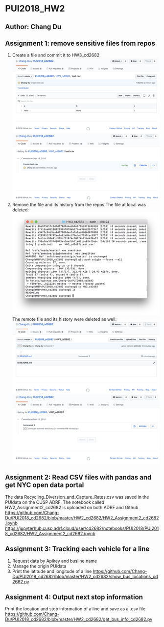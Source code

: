 # PUI2018_HW2
## Author: Chang Du

## Assignment 1: remove sensitive files from repos
1. Create a file and commit it to HW3_cd2682
![](https://github.com/Chang-Du/PUI2018_cd2682/blob/master/HW2_cd2682/1.%20create%20a%20file.png)
![](https://github.com/Chang-Du/PUI2018_cd2682/blob/master/HW2_cd2682/2.%20history1.png)
2. Remove the file and its history from the repos
The file at local was deleted:
![](https://github.com/Chang-Du/PUI2018_cd2682/blob/master/HW2_cd2682/3.%20ls%20HW3.png)
The remote file and its history were deleted as well:
![](https://github.com/Chang-Du/PUI2018_cd2682/blob/master/HW2_cd2682/4.%20repo%20after%20delete.png)
![](https://github.com/Chang-Du/PUI2018_cd2682/blob/master/HW2_cd2682/5.%20history2.png)

## Assignment 2: Read CSV files with pandas and get NYC open data portal
The data Recycling_Diversion_and_Capture_Rates.csv was saved in the PUIdata on the CUSP ADRF.
The notebook called HW2_Assignment2_cd2682 is uploaded on both ADRF and Github
https://github.com/Chang-Du/PUI2018_cd2682/blob/master/HW2_cd2682/HW2_Assignment2_cd2682.ipynb
https://jupyterhub.cusp.adrf.cloud/user/cd2682/notebooks/PUI2018/PUI2018_cd2682/HW2_Assignment2_cd2682.ipynb

## Assignment 3: Tracking each vehicle for a line
1. Request data by Apikey and busline name
2. Manage the origin PUIdata
3. Print the latitude and longitude of a line
https://github.com/Chang-Du/PUI2018_cd2682/blob/master/HW2_cd2682/show_bus_locations_cd2682.py

## Assignment 4: Output next stop information
Print the location and stop information of a line and save as a .csv file
https://github.com/Chang-Du/PUI2018_cd2682/blob/master/HW2_cd2682/get_bus_info_cd2682.py
